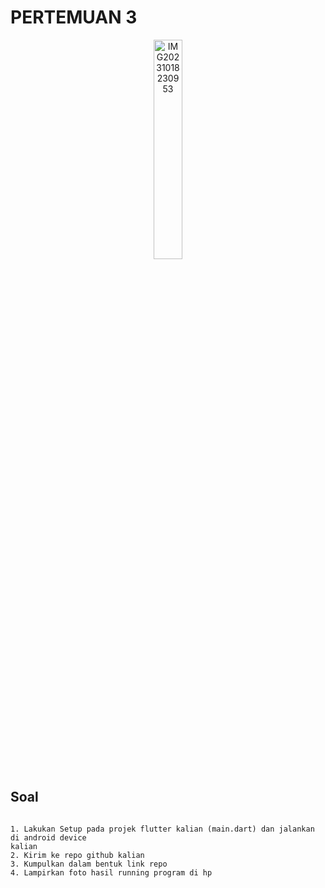 # PERTEMUAN 3

<p align="center">
  <img src="https://i.ibb.co/RPf1d5t/IMG20231018230953.jpg" alt="IMG20231018230953" width="30%" height="30%">
</p>

## Soal
```

1. Lakukan Setup pada projek flutter kalian (main.dart) dan jalankan di android device
kalian
2. Kirim ke repo github kalian
3. Kumpulkan dalam bentuk link repo
4. Lampirkan foto hasil running program di hp

```

